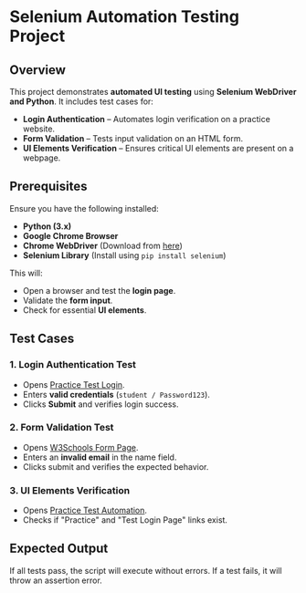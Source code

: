 # Selenium Automation Testing Project

## Overview

This project demonstrates **automated UI testing** using **Selenium WebDriver and Python**. It includes test cases for:

- **Login Authentication** – Automates login verification on a practice website.
- **Form Validation** – Tests input validation on an HTML form.
- **UI Elements Verification** – Ensures critical UI elements are present on a webpage.

## Prerequisites

Ensure you have the following installed:

- **Python (3.x)**
- **Google Chrome Browser**
- **Chrome WebDriver** (Download from [here](https://sites.google.com/chromium.org/driver/))
- **Selenium Library** (Install using `pip install selenium`)


This will:

- Open a browser and test the **login page**.
- Validate the **form input**.
- Check for essential **UI elements**.

## Test Cases

### 1. Login Authentication Test

- Opens [Practice Test Login](https://practicetestautomation.com/practice-test-login/).
- Enters **valid credentials** (`student / Password123`).
- Clicks **Submit** and verifies login success.

### 2. Form Validation Test

- Opens [W3Schools Form Page](https://www.w3schools.com/html/html_forms.asp).
- Enters an **invalid email** in the name field.
- Clicks submit and verifies the expected behavior.

### 3. UI Elements Verification

- Opens [Practice Test Automation](https://practicetestautomation.com/).
- Checks if "Practice" and "Test Login Page" links exist.

## Expected Output

If all tests pass, the script will execute without errors. If a test fails, it will throw an assertion error.

